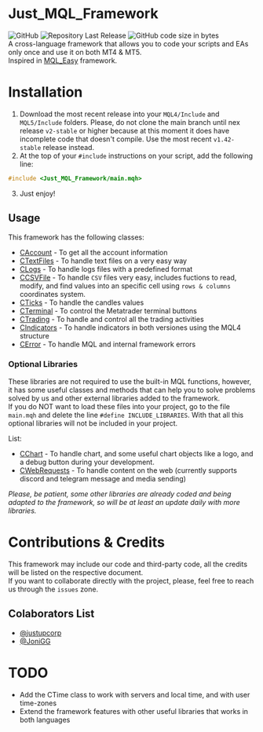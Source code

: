 # Just_MQL_Framework
![GitHub](https://img.shields.io/github/license/justupcorp/Just_MQL_Framework?color=blue)
![Repository Last Release](https://img.shields.io/github/v/release/justupcorp/Just_MQL_Framework?color=light_green)
![GitHub code size in bytes](https://img.shields.io/github/languages/code-size/justupcorp/Just_MQL_Framework?label=download%20size)
<br>
A cross-language framework that allows you to code your scripts and EAs only once and use it on both MT4 &amp; MT5. <br>
Inspired in [MQL_Easy](https://github.com/Denn1Ro/MQL_Easy) framework.

# Installation
1. Download the most recent release into your `MQL4/Include` and `MQL5/Include` folders. Please, do not clone the main branch until nex release `v2-stable` or higher because at this moment it does have incomplete code that doesn't compile. Use the most recent `v1.42-stable` release instead.
2. At the top of your `#include` instructions on your script, add the following line:
```cpp
#include <Just_MQL_Framework/main.mqh>
```
3. Just enjoy!

## Usage
This framework has the following classes:
- [CAccount](https://github.com/justupcorp/Just_MQL_Framework/wiki/CAccount) - To get all the account information
- [CTextFiles](https://github.com/justupcorp/Just_MQL_Framework/wiki/CTextFile) - To handle text files on a very easy way
- [CLogs](https://github.com/justupcorp/Just_MQL_Framework/wiki/CLogs) - To handle logs files with a predefined format
- [CCSVFile](https://github.com/justupcorp/Just_MQL_Framework/wiki/CCSVFile) - To handle `CSV` files very easy, includes fuctions to read, modify, and find values into an specific cell using `rows & columns` coordinates system.
- [CTicks](https://github.com/justupcorp/Just_MQL_Framework/wiki/CTicks) - To handle the candles values
- [CTerminal](https://github.com/justupcorp/Just_MQL_Framework/wiki/CTerminal) - To control the Metatrader terminal buttons
- [CTrading](https://github.com/justupcorp/Just_MQL_Framework/wiki/CTrading) - To handle and control all the trading activities
- [CIndicators](https://github.com/justupcorp/Just_MQL_Framework/wiki/CIndicators) - To handle indicators in both versiones using the MQL4 structure
- [CError](https://github.com/justupcorp/Just_MQL_Framework/wiki/CError) - To handle MQL and internal framework errors


### Optional Libraries
These libraries are not required to use the built-in MQL functions, however, it has some useful classes and methods that can help you to solve problems solved by us and other external libraries added to the framework. <br>
If you do NOT want to load these files into your project, go to the file `main.mqh` and delete the line `#define INCLUDE_LIBRARIES`. With that all this optional libraries will not be included in your project. <br>

List:
- [CChart](https://github.com/justupcorp/Just_MQL_Framework/wiki/CChart) - To handle chart, and some useful chart objects like a logo, and a debug button during your development.
- [CWebRequests](https://github.com/justupcorp/Just_MQL_Framework/wiki/CWebRequests) - To handle content on the web (currently supports discord and telegram message and media sending)

_Please, be patient, some other libraries are already coded and being adapted to the framework, so will be at least an update daily with more libraries._ <br>

# Contributions & Credits
This framework may include our code and third-party code, all the credits will be listed on the respective document. <br>
If you want to collaborate directly with the project, please, feel free to reach us through the `issues` zone.

## Colaborators List
- [@justupcorp](https://www.github.com/justupcorp)
- [@JoniGG](https://github.com/JoniGG)

# TODO
- Add the CTime class to work with servers and local time, and with user time-zones
- Extend the framework features with other useful libraries that works in both languages
